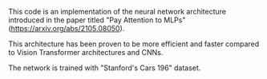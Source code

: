 This code is an implementation of the neural network architecture introduced in the paper titled "Pay Attention to MLPs" (https://arxiv.org/abs/2105.08050).

This architecture has been proven to be more efficient and faster compared to Vision Transformer architectures and CNNs.

The network is trained with "Stanford's Cars 196" dataset.
